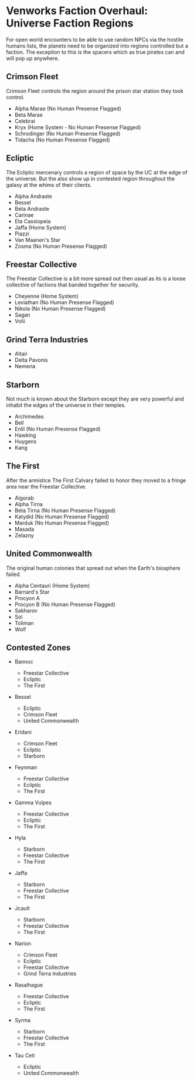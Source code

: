 # Venworks Faction Overhaul: Universe Faction Regions

For open world encounters to be able to use random NPCs via the hostile humans lists, the planets need to be organized into regions controlled but a faction. The exception to this is the spacers which as true pirates can and will pop up anywhere. 

## Crimson Fleet

Crimson Fleet controls the region around the prison star station they took control. 

- Alpha Marae (No Human Presense Flagged)
- Beta Marae
- Celebrai
- Kryx (Home System - No Human Presense Flagged)
- Schrodinger (No Human Presense Flagged)
- Tidacha (No Human Presense Flagged)

## Ecliptic

The Ecliptic mercenary controls a region of space by the UC at the edge of the universe. But the also show up in contested region throughout the galaxy at the whims of their clients.

- Alpha Andraste
- Bessel
- Beta Andraste
- Carinae
- Eta Cassiopeia
- Jaffa (Home System)
- Piazzi
- Van Maanen's Star
- Zosma (No Human Presense Flagged)

## Freestar Collective

The Freestar Collective is a bit more spread out then usual as its is a loose collective of factions that banded together for security. 

- Cheyenne (Home System)
- Leviathan (No Human Presense Flagged)
- Nikola (No Human Presense Flagged)
- Sagan
- Volii

## Grind Terra Industries

- Altair
- Delta Pavonis
- Nemeria

## Starborn

Not much is known about the Starborn except they are very powerful and inhabit the edges of the universe in their temples.

- Archimedes
- Bell
- Enlil (No Human Presense Flagged)
- Hawking
- Huygens
- Kang

## The First

After the armistice The First Calvary failed to honor they moved to a fringe area near the Freestar Collective.

- Algorab
- Alpha Tirna
- Beta Tirna (No Human Presense Flagged)
- Katydid (No Human Presense Flagged)
- Marduk (No Human Presense Flagged)
- Masada
- Zelazny

## United Commonwealth

The original human colonies that spread out when the Earth's biosphere failed. 

- Alpha Centauri (Home System)
- Barnard's Star
- Procyon A
- Procyon B (No Human Presense Flagged)
- Sakharov
- Sol
- Toliman
- Wolf

## Contested Zones

- Bannoc
  - Freestar Collective
  - Ecliptic
  - The First

- Bessel
  - Ecliptic
  - Crimson Fleet
  - United Commonwealth

- Eridani
  - Crimson Fleet
  - Ecliptic
  - Starborn

- Feynman
  - Freestar Collective
  - Ecliptic
  - The First

- Gamma Vulpes
  - Freestar Collective
  - Ecliptic
  - The First

- Hyla
  - Starborn
  - Freestar Collective
  - The First

- Jaffa
  - Starborn
  - Freestar Collective
  - The First

- Jcault
  - Starborn
  - Freestar Collective
  - The First

- Narion 
  - Crimson Fleet
  - Ecliptic
  - Freestar Collective
  - Grind Terra Industries

- Rasalhague
  - Freestar Collective
  - Ecliptic
  - The First

- Syrma
  - Starborn
  - Freestar Collective
  - The First

- Tau Ceti
  - Ecliptic
  - United Commonwealth

